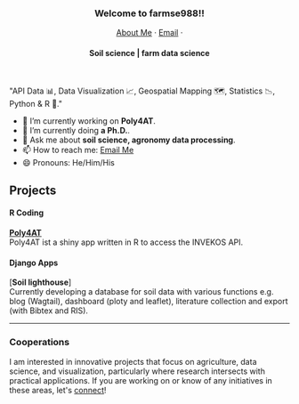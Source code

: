 <p align="center">
  <h3 align="center">Welcome to farmse988!!</h3>
</p>
<p align="center">
    <a href="">About Me</a>
    ·
    <a href="mailto:poly4AT@gmail.com">Email</a>
    ·
    
</p>
<p align="center">
  <h4 align="center"> Soil science | 
farm data science</h4>
</p>

<br/>

"API Data 📊, Data Visualization 📈, Geospatial Mapping 🗺️, Statistics 📉, Python & R 🐍."

- 🔭 I’m currently working on **Poly4AT**.
- 🌱 I’m currently doing **a Ph.D.**.
- 💬 Ask me about **soil science, agronomy data processing**.
- 📫 How to reach me: [Email Me](mailto:poly4AT@gmail.com)
- 😄 Pronouns: He/Him/His
<!-- - 🤔 I’m looking for experts with database and APIs for developing a national farmdata base**. -->

## Projects
#### R Coding
[**Poly4AT**]([https://github.com/farmse988/Poly4AT]) <br />Poly4AT ist a shiny app written in R to access the INVEKOS API.
<br />


#### Django Apps
[**Soil lighthouse**] <br /> Currently developing a database for soil data with various functions e.g. blog (Wagtail), dashboard (ploty and leaflet), literature collection and export (with Bibtex and RIS).
<br />



<hr/>

### Cooperations

I am interested in innovative projects that focus on agriculture, data science, and visualization, particularly where research intersects with practical applications. If you are working on or know of any initiatives in these areas, let's [connect](mailto:poly4AT@gmail.com)!

